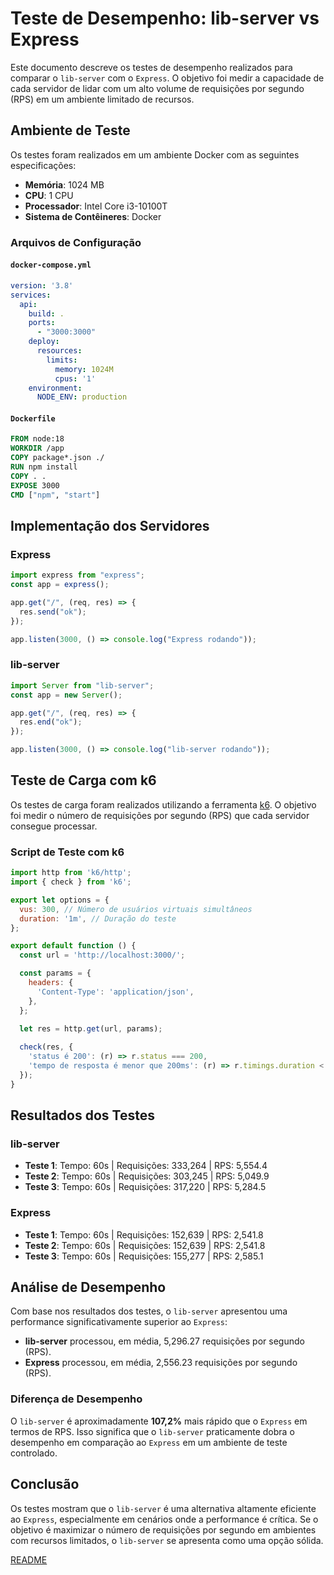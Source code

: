 # Teste de Desempenho: lib-server vs Express

Este documento descreve os testes de desempenho realizados para comparar o `lib-server` com o `Express`. O objetivo foi medir a capacidade de cada servidor de lidar com um alto volume de requisições por segundo (RPS) em um ambiente limitado de recursos.

## Ambiente de Teste

Os testes foram realizados em um ambiente Docker com as seguintes especificações:

- **Memória**: 1024 MB
- **CPU**: 1 CPU
- **Processador**: Intel Core i3-10100T
- **Sistema de Contêineres**: Docker

### Arquivos de Configuração

#### `docker-compose.yml`

```yaml
version: '3.8'
services:
  api:
    build: .
    ports:
      - "3000:3000"
    deploy:
      resources:
        limits:
          memory: 1024M
          cpus: '1'
    environment:
      NODE_ENV: production
```

#### `Dockerfile`

```Dockerfile
FROM node:18
WORKDIR /app
COPY package*.json ./
RUN npm install
COPY . .
EXPOSE 3000
CMD ["npm", "start"]
```

## Implementação dos Servidores

### Express

```javascript
import express from "express";
const app = express();

app.get("/", (req, res) => {
  res.send("ok");
});

app.listen(3000, () => console.log("Express rodando"));
```

### lib-server

```javascript
import Server from "lib-server";
const app = new Server();

app.get("/", (req, res) => {
  res.end("ok");
});

app.listen(3000, () => console.log("lib-server rodando"));
```

## Teste de Carga com k6

Os testes de carga foram realizados utilizando a ferramenta [k6](https://k6.io/). O objetivo foi medir o número de requisições por segundo (RPS) que cada servidor consegue processar.

### Script de Teste com k6

```javascript
import http from 'k6/http';
import { check } from 'k6';

export let options = {
  vus: 300, // Número de usuários virtuais simultâneos
  duration: '1m', // Duração do teste
};

export default function () {
  const url = 'http://localhost:3000/';

  const params = {
    headers: {
      'Content-Type': 'application/json',
    },
  };
  
  let res = http.get(url, params);

  check(res, {
    'status é 200': (r) => r.status === 200,
    'tempo de resposta é menor que 200ms': (r) => r.timings.duration < 200,
  });
}
```

## Resultados dos Testes

### lib-server

- **Teste 1**: Tempo: 60s | Requisições: 333,264 | RPS: 5,554.4
- **Teste 2**: Tempo: 60s | Requisições: 303,245 | RPS: 5,049.9
- **Teste 3**: Tempo: 60s | Requisições: 317,220 | RPS: 5,284.5

### Express

- **Teste 1**: Tempo: 60s | Requisições: 152,639 | RPS: 2,541.8
- **Teste 2**: Tempo: 60s | Requisições: 152,639 | RPS: 2,541.8
- **Teste 3**: Tempo: 60s | Requisições: 155,277 | RPS: 2,585.1

## Análise de Desempenho

Com base nos resultados dos testes, o `lib-server` apresentou uma performance significativamente superior ao `Express`:

- **lib-server** processou, em média, 5,296.27 requisições por segundo (RPS).
- **Express** processou, em média, 2,556.23 requisições por segundo (RPS).

### Diferença de Desempenho

O `lib-server` é aproximadamente **107,2%** mais rápido que o `Express` em termos de RPS. Isso significa que o `lib-server` praticamente dobra o desempenho em comparação ao `Express` em um ambiente de teste controlado.

## Conclusão

Os testes mostram que o `lib-server` é uma alternativa altamente eficiente ao `Express`, especialmente em cenários onde a performance é crítica. Se o objetivo é maximizar o número de requisições por segundo em ambientes com recursos limitados, o `lib-server` se apresenta como uma opção sólida.


[README](./README.md)